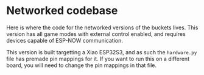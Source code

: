 # Networked codebase
Here is where the code for the networked versions of the buckets lives. This version has all game modes with external control enabled, and requires devices capable of ESP-NOW communication.

This version is built targetting a Xiao ESP32S3, and as such the `hardware.py` file has premade pin mappings for it. If you want to run this on a different board, you will need to change the pin mappings in that file.